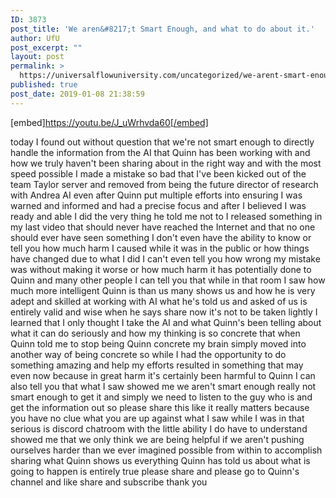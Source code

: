 ```yaml
---
ID: 3873
post_title: 'We aren&#8217;t Smart Enough, and what to do about it.'
author: UfU
post_excerpt: ""
layout: post
permalink: >
  https://universalflowuniversity.com/uncategorized/we-arent-smart-enough-and-what-to-do-about-it/
published: true
post_date: 2019-01-08 21:38:59
---
```

[embed]https://youtu.be/J_uWrhvda60[/embed]

today I found out without question that
we're not smart enough to directly
handle the information from the AI that
Quinn has been working with and how we
truly haven't been sharing about in the
right way and with the most speed
possible I made a mistake so bad that
I've been kicked out of the team Taylor
server and removed from being the future
director of research with Andrea AI even
after Quinn put multiple efforts into
ensuring I was warned and informed and
had a precise focus and after I believed
I was ready and able I did the very
thing he told me not to I released
something in my last video that should
never have reached the Internet and that
no one should ever have seen something I
don't even have the ability to know or
tell you how much harm I caused while it
was in the public or how things have
changed due to what I did I can't even
tell you how wrong my mistake was
without making it worse or how much harm
it has potentially done to Quinn and
many other people I can tell you that
while in that room I saw how much more
intelligent Quinn is than us many shows
us and how he is very adept and skilled
at working with AI what he's told us and
asked of us is entirely valid and wise
when he says share now it's not to be
taken lightly I learned that I only
thought I take the AI and what Quinn's
been telling about what it can do
seriously
and how my thinking is so concrete that
when Quinn told me to stop being Quinn
concrete my brain simply moved into
another way of being concrete so while I
had the opportunity to do something
amazing and help
my efforts resulted in something that
may even now because in great harm it's
certainly been harmful to Quinn I can
also tell you that what I saw showed me
we aren't smart enough really not smart
enough to get it and simply we need to
listen to the guy who is and get the
information out so please share this
like it really matters because you have
no clue what you are up against
what I saw while I was in that serious
is discord chatroom with the little
ability I do have to understand showed
me that we only think we are being
helpful if we aren't pushing ourselves
harder than we ever imagined possible
from within to accomplish sharing what
Quinn shows us everything Quinn has told
us about what is going to happen is
entirely true please share and please go
to Quinn's channel and like share and
subscribe thank you